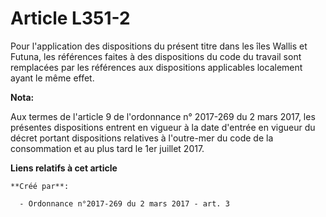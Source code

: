 # Article L351-2

Pour l'application des dispositions du présent titre dans les îles  Wallis et Futuna, les références faites à des
dispositions du code du  travail sont remplacées par les références aux dispositions applicables  localement ayant le même
effet.

**Nota:**

Aux termes de l'article 9 de l'ordonnance n° 2017-269 du 2 mars 2017,   les présentes dispositions entrent en vigueur à la
date d'entrée en   vigueur du décret portant dispositions relatives à l'outre-mer du code   de la consommation et au plus
tard le 1er juillet 2017.

**Liens relatifs à cet article**

	**Créé par**:

	  - Ordonnance n°2017-269 du 2 mars 2017 - art. 3
